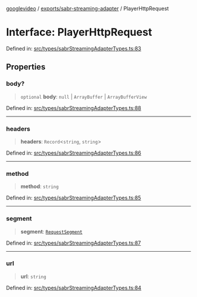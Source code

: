 [googlevideo](../../../README.md) / [exports/sabr-streaming-adapter](../README.md) / PlayerHttpRequest

# Interface: PlayerHttpRequest

Defined in: [src/types/sabrStreamingAdapterTypes.ts:83](https://github.com/LuanRT/googlevideo/blob/d9eb9db82e3516a9a277a77a3d25342e9c5bf127/src/types/sabrStreamingAdapterTypes.ts#L83)

## Properties

### body?

> `optional` **body**: `null` \| `ArrayBuffer` \| `ArrayBufferView`

Defined in: [src/types/sabrStreamingAdapterTypes.ts:88](https://github.com/LuanRT/googlevideo/blob/d9eb9db82e3516a9a277a77a3d25342e9c5bf127/src/types/sabrStreamingAdapterTypes.ts#L88)

***

### headers

> **headers**: `Record`\<`string`, `string`\>

Defined in: [src/types/sabrStreamingAdapterTypes.ts:86](https://github.com/LuanRT/googlevideo/blob/d9eb9db82e3516a9a277a77a3d25342e9c5bf127/src/types/sabrStreamingAdapterTypes.ts#L86)

***

### method

> **method**: `string`

Defined in: [src/types/sabrStreamingAdapterTypes.ts:85](https://github.com/LuanRT/googlevideo/blob/d9eb9db82e3516a9a277a77a3d25342e9c5bf127/src/types/sabrStreamingAdapterTypes.ts#L85)

***

### segment

> **segment**: [`RequestSegment`](RequestSegment.md)

Defined in: [src/types/sabrStreamingAdapterTypes.ts:87](https://github.com/LuanRT/googlevideo/blob/d9eb9db82e3516a9a277a77a3d25342e9c5bf127/src/types/sabrStreamingAdapterTypes.ts#L87)

***

### url

> **url**: `string`

Defined in: [src/types/sabrStreamingAdapterTypes.ts:84](https://github.com/LuanRT/googlevideo/blob/d9eb9db82e3516a9a277a77a3d25342e9c5bf127/src/types/sabrStreamingAdapterTypes.ts#L84)
